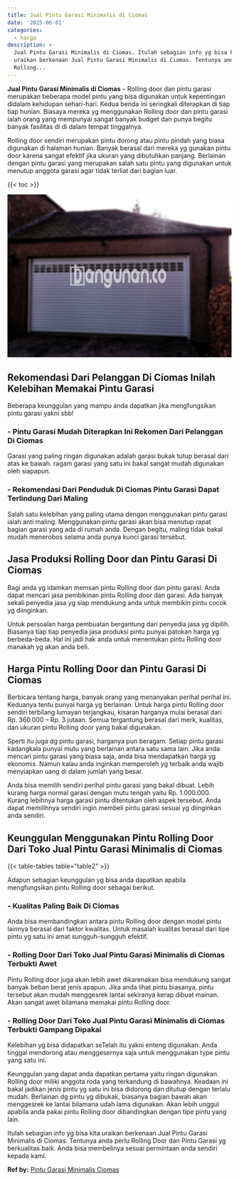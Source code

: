 ```yaml
---
title: Jual Pintu Garasi Minimalis di Ciomas
date: '2025-06-01'
categories:
  - harga
description: >-
  Jual Pintu Garasi Minimalis di Ciomas. Itulah sebagian info yg bisa kita
  uraikan berkenaan Jual Pintu Garasi Minimalis di Ciomas. Tentunya anda perlu
  Rolling...
---
```


**Jual Pintu Garasi Minimalis di Ciomas** – Rolling door dan pintu garasi merupakan beberapa model pintu yang bisa digunakan untuk kepentingan didalam kehidupan sehari-hari. Kedua benda ini seringkali diterapkan di tiap tiap hunian. Biasaya mereka yg menggunakan Rolling door dan pintu garasi ialah orang yang mempunyai sangat banyak budget dan punya begitu banyak fasilitas di di dalam tempat tinggalnya.

Rolling door sendiri merupakan pintu dorong atau pintu pindah yang biasa digunakan di halaman hunian. Banyak berasal dari mereka yg gunakan pintu door karena sangat efektif jika ukuran yang dibutuhkan panjang. Berlainan dengan pintu garasi yang merupakan salah satu pintu yang digunakan untuk menutup anggota garasi agar tidak terliat dari bagian luar.

{{< toc >}}

![Jual Pintu Garasi Minimalis di Ciomas](/images/pintu-garasi-27.png)

## Rekomendasi Dari Pelanggan Di Ciomas Inilah Kelebihan Memakai Pintu Garasi

Beberapa keunggulan yang mampu anda dapatkan jika mengfungsikan pintu garasi yakni sbb!

### \- Pintu Garasi Mudah Diterapkan Ini Rekomen Dari Pelanggan Di Ciomas

Garasi yang paling ringan digunakan adalah garasi bukak tutup berasal dari atas ke bawah. ragam garasi yang satu ini bakal sangat mudah digunakan oleh siapapun.

### \- Rekomendasi Dari Penduduk Di Ciomas Pintu Garasi Dapat Terlindung Dari Maling

Salah satu kelebihan yang paling utama dengan menggunakan pintu garasi ialah anti maling. Menggunakan pintu garasi akan bisa menutup rapat bagian garasi yang ada di rumah anda. Dengan begitu, maling tidak bakal mudah menerobos selama anda punya kunci garasi tersebut.

## Jasa Produksi Rolling Door dan Pintu Garasi Di Ciomas

Bagi anda yg idamkan memsan pintu Rolling door dan pintu garasi. Anda dapat mencari jasa pembikinan pintu Rolling door dan garasi. Ada banyak sekali penyedia jasa yg siap mendukung anda untuk membikin pintu cocok yg diinginkan.

Untuk persoalan harga pembuatan bergantung dari penyedia jasa yg dipilih. Biasanya tiap tiap penyedia jasa produksi pintu punyai patokan harga yg berbeda-beda. Hal ini jadi hak anda untuk menentukan pintu Rolling door manakah yg akan anda beli.

## Harga Pintu Rolling Door dan Pintu Garasi Di Ciomas

Berbicara tentang harga, banyak orang yang menanyakan perihal perihal ini. Keduanya tentu punyai harga yg berlainan. Untuk harga pintu Rolling door sendiri terbilang lumayan terjangkau, kisaran harganya mulai berasal dari Rp. 360.000 – Rp. 3 jutaan. Semua tergantung berasal dari merk, kualitas, dan ukuran pintu Rolling door yang bakal digunakan.

Sperti itu juga dg pintu garasi, harganya pun beragam. Setiap pintu garasi kadangkala punyai mutu yang berlainan antara satu sama lain. Jika anda mencari pintu garasi yang biasa saja, anda bisa mendapatkan harga yg ekonomis. Namun kalau anda inginkan memperoleh yg terbaik anda wajib menyiapkan uang di dalam jumlah yang besar.

Anda bisa memilih sendiri perihal pintu garasi yang bakal dibuat. Lebih kurang harga normal garasi dengan mutu tengah yaitu Rp. 1.000.000. Kurang lebihnya harga garasi pintu ditentukan oleh aspek tersebut. Anda dapat memilihnya sendiri ingin membeli pintu garasi sesuai yg diinginkan anda sendiri.

## Keunggulan Menggunakan Pintu Rolling Door Dari Toko Jual Pintu Garasi Minimalis di Ciomas

{{< table-tables table="table2" >}}

Adapun sebagian keunggulan yg bisa anda dapatkan apabila mengfungsikan pintu Rolling door sebagai berikut.

### \- Kualitas Paling Baik Di Ciomas

Anda bisa membandingkan antara pintu Rolling door dengan model pintu lainnya berasal dari faktor kwalitas. Untuk masalah kualitas berasal dari tipe pintu yg satu ini amat sungguh-sungguh efektif.

### \- Rolling Door Dari Toko Jual Pintu Garasi Minimalis di Ciomas Terbukti Awet

Pintu Rolling door juga akan lebih awet dikarenakan bisa mendukung sangat banyak beban berat jenis apapun. Jika anda lihat pintu biasanya, pintu tersebut akan mudah menggesrek lantai sekiranya kerap dibuat mainan. Akan sangat awet bilamana memakai pintu Rolling door.

### \- Rolling Door Dari Toko Jual Pintu Garasi Minimalis di Ciomas Terbukti Gampang Dipakai

Kelebihan yg bisa didapatkan seTelah itu yakni enteng digunakan. Anda tinggal mendorong atau menggesernya saja untuk menggunakan type pintu yang satu ini.

Keunggulan yang dapat anda dapatkan pertama yaitu ringan digunakan. Rolling door miliki anggota roda yang terkandung di bawahnya. Keadaan ini bakal jadikan jenis pintu yg satu ini bisa didorong dan ditutup dengan terlalu mudah. Berlainan dg pintu yg dibukak, biasanya bagian bawah akan menggesrek ke lantai bilamana udah lama digunakan. Akan lebih unggul apabila anda pakai pintu Rolling door dibandingkan dengan tipe pintu yang lain.

Itulah sebagian info yg bisa kita uraikan berkenaan Jual Pintu Garasi Minimalis di Ciomas. Tentunya anda perlu Rolling Door dan Pintu Garasi yg berkualitas baik. Anda bisa membelinya sesuai permintaan anda sendiri kepada kami.

**Ref by:** [Pintu Garasi Minimalis Ciomas](https://id.wikipedia.org/wiki/Pintu)
